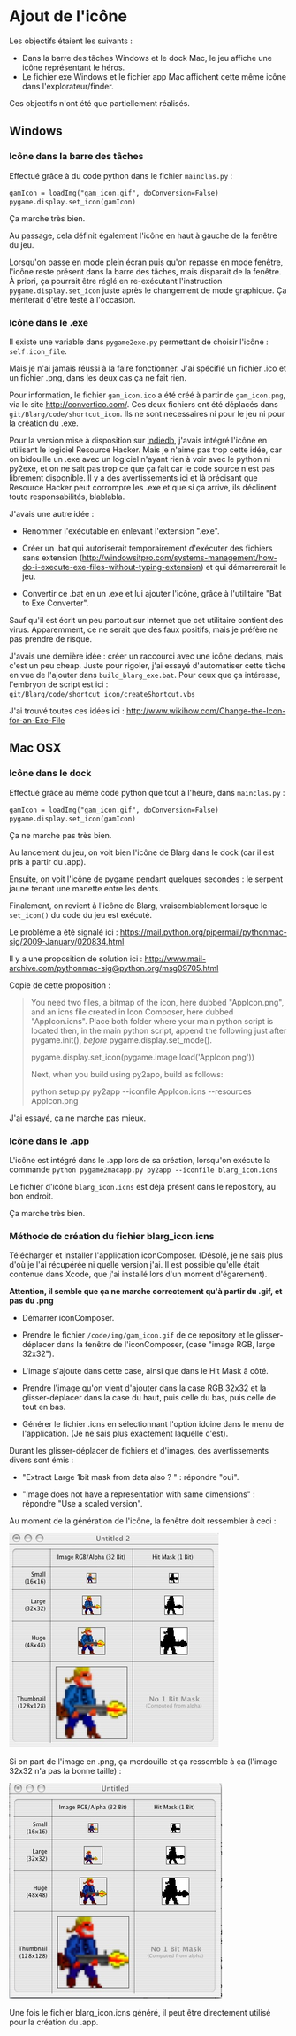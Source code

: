 # Ajout de l'icône

Les objectifs étaient les suivants :

 - Dans la barre des tâches Windows et le dock Mac, le jeu affiche une icône représentant le héros.
 - Le fichier exe Windows et le fichier app Mac affichent cette même icône dans l'explorateur/finder.

Ces objectifs n'ont été que partiellement réalisés.

## Windows

### Icône dans la barre des tâches

Effectué grâce à du code python dans le fichier `mainclas.py` :

    gamIcon = loadImg("gam_icon.gif", doConversion=False)
    pygame.display.set_icon(gamIcon)

Ça marche très bien.

Au passage, cela définit également l'icône en haut à gauche de la fenêtre du jeu.

Lorsqu'on passe en mode plein écran puis qu'on repasse en mode fenêtre, l'icône reste présent dans la barre des tâches, mais disparait de la fenêtre. À priori, ça pourrait être réglé en re-exécutant l'instruction `pygame.display.set_icon` juste après le changement de mode graphique. Ça mériterait d'être testé à l'occasion.

### Icône dans le .exe

Il existe une variable dans `pygame2exe.py` permettant de choisir l'icône : `self.icon_file`.

Mais je n'ai jamais réussi à la faire fonctionner. J'ai spécifié un fichier .ico et un fichier .png, dans les deux cas ça ne fait rien.

Pour information, le fichier `gam_icon.ico` a été créé à partir de `gam_icon.png`, via le site http://convertico.com/. Ces deux fichiers ont été déplacés dans `git/Blarg/code/shortcut_icon`. Ils ne sont nécessaires ni pour le jeu ni pour la création du .exe.

Pour la version mise à disposition sur [indiedb](http://www.indiedb.com/games/blarg), j'avais intégré l'icône en utilisant le logiciel Resource Hacker. Mais je n'aime pas trop cette idée, car on bidouille un .exe avec un logiciel n'ayant rien à voir avec le python ni py2exe, et on ne sait pas trop ce que ça fait car le code source n'est pas librement disponible. Il y a des avertissements ici et là précisant que Resource Hacker peut corrompre les .exe et que si ça arrive, ils déclinent toute responsabilités, blablabla.

J'avais une autre idée :

 - Renommer l'exécutable en enlevant l'extension ".exe".

 - Créer un .bat qui autoriserait temporairement d'exécuter des fichiers sans extension (http://windowsitpro.com/systems-management/how-do-i-execute-exe-files-without-typing-extension) et qui démarrererait le jeu.

 - Convertir ce .bat en un .exe et lui ajouter l'icône, grâce à l'utilitaire "Bat to Exe Converter".

Sauf qu'il est écrit un peu partout sur internet que cet utilitaire contient des virus. Apparemment, ce ne serait que des faux positifs, mais je préfère ne pas prendre de risque.

J'avais une dernière idée : créer un raccourci avec une icône dedans, mais c'est un peu cheap. Juste pour rigoler, j'ai essayé d'automatiser cette tâche en vue de l'ajouter dans `build_blarg_exe.bat`. Pour ceux que ça intéresse, l'embryon de script est ici : `git/Blarg/code/shortcut_icon/createShortcut.vbs`

J'ai trouvé toutes ces idées ici : http://www.wikihow.com/Change-the-Icon-for-an-Exe-File


## Mac OSX

### Icône dans le dock

Effectué grâce au même code python que tout à l'heure, dans `mainclas.py` :

    gamIcon = loadImg("gam_icon.gif", doConversion=False)
    pygame.display.set_icon(gamIcon)

Ça ne marche pas très bien.

Au lancement du jeu, on voit bien l'icône de Blarg dans le dock (car il est pris à partir du .app).

Ensuite, on voit l'icône de pygame pendant quelques secondes : le serpent jaune tenant une manette entre les dents.

Finalement, on revient à l'icône de Blarg, vraisemblablement lorsque le `set_icon()` du code du jeu est exécuté.

Le problème a été signalé ici : https://mail.python.org/pipermail/pythonmac-sig/2009-January/020834.html

Il y a une proposition de solution ici : http://www.mail-archive.com/pythonmac-sig@python.org/msg09705.html

Copie de cette proposition :

> You need two files, a bitmap of the icon, here dubbed "AppIcon.png",
> and an icns file created in Icon Composer, here dubbed "AppIcon.icns".
> Place both folder where your main python script is located then, in
> the main python script, append the following just after pygame.init(),
> *before* pygame.display.set_mode().
>
> pygame.display.set_icon(pygame.image.load('AppIcon.png'))
>
> Next, when you build using py2app, build as follows:
>
> python setup.py py2app --iconfile AppIcon.icns --resources AppIcon.png

J'ai essayé, ça ne marche pas mieux.

### Icône dans le .app

L'icône est intégré dans le .app lors de sa création, lorsqu'on exécute la commande 
`python pygame2macapp.py py2app --iconfile blarg_icon.icns`

Le fichier d'icône `blarg_icon.icns` est déjà présent dans le repository, au bon endroit.

Ça marche très bien.

### Méthode de création du fichier blarg_icon.icns

Télécharger et installer l'application iconComposer. (Désolé, je ne sais plus d'où je l'ai récupérée ni quelle version j'ai. Il est possible qu'elle était contenue dans Xcode, que j'ai installé lors d'un moment d'égarement).

**Attention, il semble que ça ne marche correctement qu'à partir du .gif, et pas du .png**

 - Démarrer iconComposer.

 - Prendre le fichier `/code/img/gam_icon.gif` de ce repository et le glisser-déplacer dans la fenêtre de l'iconComposer, (case "image RGB, large 32x32").

 - L'image s'ajoute dans cette case, ainsi que dans le Hit Mask â côté.

 - Prendre l'image qu'on vient d'ajouter dans la case RGB 32x32 et la glisser-déplacer dans la case du haut, puis celle du bas, puis celle de tout en bas.

 - Générer le fichier .icns en sélectionnant l'option idoine dans le menu de l'application. (Je ne sais plus exactement laquelle c'est).

Durant les glisser-déplacer de fichiers et d'images, des avertissements divers sont émis : 

 - "Extract Large 1bit mask from data also ? " : répondre "oui".

 - "Image does not have a representation with same dimensions" : répondre "Use a scaled version".

Au moment de la génération de l'icône, la fenêtre doit ressembler à ceci :

![screenshot iconComposer gif](https://raw.githubusercontent.com/darkrecher/Blarg/master/doc_diverses/logo_icones/screenshot_iconComposer_gif.jpg)

Si on part de l'image en .png, ça merdouille et ça ressemble à ça (l'image 32x32 n'a pas la bonne taille) :

![screenshot iconComposer png](https://raw.githubusercontent.com/darkrecher/Blarg/master/doc_diverses/logo_icones/screenshot_iconComposer.jpg)

Une fois le fichier blarg_icon.icns généré, il peut être directement utilisé pour la création du .app.
